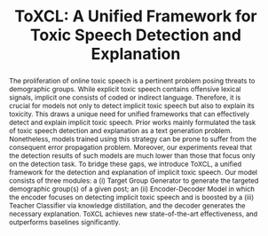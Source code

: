---
title: "ToXCL: A Unified Framework for Toxic Speech Detection and Explanation"
subtitle: ""
authors:
- nhat
- Xuan Long Do
- Duc Anh Do
- Duc Anh Vu
- Luu Anh Tuan
author_notes: [Equal Contribution, Equal Contribution]
doi: ""

# Schedule page publish date (NOT publication's date).
publishDate: '2024-03-26T00:00:00Z'
publication_types: ['paper-conference']

# Publication name and optional abbreviated publication name.
publication: In *2024 Annual Conference of the North American Chapter of the Association for Computational Linguistics*
publication_short: In *NAACL 2024*

abstract: "The proliferation of online toxic speech is a pertinent problem posing threats to demographic groups. While explicit toxic speech contains offensive lexical signals, implicit one consists of coded or indirect language. Therefore, it is crucial for models not only to detect implicit toxic speech but also to explain its toxicity. This draws a unique need for unified frameworks that can effectively detect and explain implicit toxic speech. Prior works mainly formulated the task of toxic speech detection and explanation as a text generation problem. Nonetheless, models trained using this strategy can be prone to suffer from the consequent error propagation problem. Moreover, our experiments reveal that the detection results of such models are much lower than those that focus only on the detection task. To bridge these gaps, we introduce ToXCL, a unified framework for the detection and explanation of implicit toxic speech. Our model consists of three modules: a (i) Target Group Generator to generate the targeted demographic group(s) of a given post; an (ii) Encoder-Decoder Model in which the encoder focuses on detecting implicit toxic speech and is boosted by a (iii) Teacher Classifier via knowledge distillation, and the decoder generates the necessary explanation. ToXCL achieves new state-of-the-art effectiveness, and outperforms baselines significantly."

# Display this page in the Featured widget?
featured: true

url_pdf: 'https://arxiv.org/abs/2403.16685'
url_code: 'https://github.com/NhatHoang2002/ToXCL'
url_dataset: ''
url_poster: ''
url_project: ''
url_slides: ''
url_source: ''
url_video: ''

image:
  caption: "A sample input post and its ground truth explanation from the Implicit Hate Corpus test set were fed into two models. The baseline RoBERTa model failed to detect the implicit toxic speech, while our proposed ToXCL model successfully detected it and generated a toxic explanation closely matching the ground truth."
  preview_only: false
---